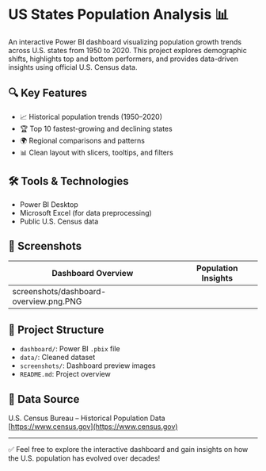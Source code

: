# US States Population Analysis 📊

An interactive Power BI dashboard visualizing population growth trends across U.S. states from 1950 to 2020. This project explores demographic shifts, highlights top and bottom performers, and provides data-driven insights using official U.S. Census data.

## 🔍 Key Features

- 📈 Historical population trends (1950–2020)
- 🏆 Top 10 fastest-growing and declining states
- 🌍 Regional comparisons and patterns
- 📊 Clean layout with slicers, tooltips, and filters

## 🛠 Tools & Technologies

- Power BI Desktop
- Microsoft Excel (for data preprocessing)
- Public U.S. Census data

## 📸 Screenshots

| Dashboard Overview | Population Insights |
|--------------------|---------------------|
| screenshots/dashboard-overview.png.PNG |  |
## 📂 Project Structure

- `dashboard/`: Power BI `.pbix` file
- `data/`: Cleaned dataset
- `screenshots/`: Dashboard preview images
- `README.md`: Project overview

## 📁 Data Source

U.S. Census Bureau – Historical Population Data  
[https://www.census.gov](https://www.census.gov)

---

✅ Feel free to explore the interactive dashboard and gain insights on how the U.S. population has evolved over decades!

